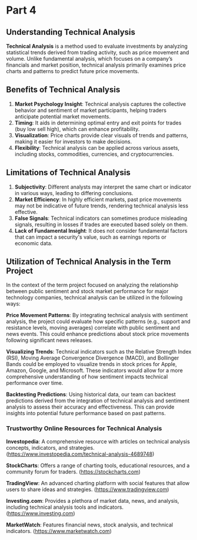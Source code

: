 # Part 4

## Understanding Technical Analysis

**Technical Analysis** is a method used to evaluate investments by analyzing statistical trends derived from trading activity, such as price movement and volume. Unlike fundamental analysis, which focuses on a company’s financials and market position, technical analysis primarily examines price charts and patterns to predict future price movements.

## Benefits of Technical Analysis

1.  **Market Psychology Insight**: Technical analysis captures the collective behavior and sentiment of market participants, helping traders anticipate potential market movements.
2.  **Timing**: It aids in determining optimal entry and exit points for trades (buy low sell high), which can enhance profitability.
3.  **Visualization**: Price charts provide clear visuals of trends and patterns, making it easier for investors to make decisions.
4.  **Flexibility**: Technical analysis can be applied across various assets, including stocks, commodities, currencies, and cryptocurrencies.

## Limitations of Technical Analysis

1.  **Subjectivity**: Different analysts may interpret the same chart or indicator in various ways, leading to differing conclusions.
2.  **Market Efficiency**: In highly efficient markets, past price movements may not be indicative of future trends, rendering technical analysis less effective.
3.  **False Signals**: Technical indicators can sometimes produce misleading signals, resulting in losses if trades are executed based solely on them.
4.  **Lack of Fundamental Insight**: It does not consider fundamental factors that can impact a security's value, such as earnings reports or economic data.

## Utilization of Technical Analysis in the Term Project

In the context of the term project focused on analyzing the relationship between public sentiment and stock market performance for major technology companies, technical analysis can be utilized in the following ways:

**Price Movement Patterns**: By integrating technical analysis with sentiment analysis, the project could evaluate how specific patterns (e.g., support and resistance levels, moving averages) correlate with public sentiment and news events. This could enhance predictions about stock price movements following significant news releases.

**Visualizing Trends**: Technical indicators such as the Relative Strength Index (RSI), Moving Average Convergence Divergence (MACD), and Bollinger Bands could be employed to visualize trends in stock prices for Apple, Amazon, Google, and Microsoft. These indicators would allow for a more comprehensive understanding of how sentiment impacts technical performance over time.

**Backtesting Predictions**: Using historical data, our team can backtest predictions derived from the integration of technical analysis and sentiment analysis to assess their accuracy and effectiveness. This can provide insights into potential future performance based on past patterns.

### Trustworthy Online Resources for Technical Analysis

**Investopedia**: A comprehensive resource with articles on technical analysis concepts, indicators, and strategies. (https://www.investopedia.com/technical-analysis-4689748)

**StockCharts**: Offers a range of charting tools, educational resources, and a community forum for traders. (https://stockcharts.com)

**TradingView**: An advanced charting platform with social features that allow users to share ideas and strategies. (https://www.tradingview.com)

**Investing.com**: Provides a plethora of market data, news, and analysis, including technical analysis tools and indicators. (https://www.investing.com)

**MarketWatch**: Features financial news, stock analysis, and technical indicators. (https://www.marketwatch.com)